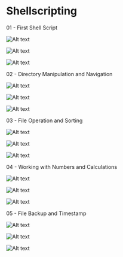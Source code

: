 # Shellscripting


01 - First Shell Script

![Alt text](img/01.step1-3png.png)

![Alt text](img/02.nano.png)

![Alt text](img/03.hello.png)

02 - Directory Manipulation and Navigation

![Alt text](img/21.openfilesystem.png)

![Alt text](img/22.nanofilesystemcode.png)

![Alt text](img/23.result.png)

03 - File Operation and Sorting

![Alt text](img/31.create.png)

![Alt text](img/32.nanacodesorting.png)

![Alt text](img/33.result.png)

04 - Working with Numbers and Calculations

![Alt text](img/41.create.png)

![Alt text](img/42.nanocode.png)

![Alt text](img/43.results.png)


05 - File Backup and Timestamp

![Alt text](img/51.create.png)

![Alt text](img/52.nanocode.png)

![Alt text](img/53.result.png)

